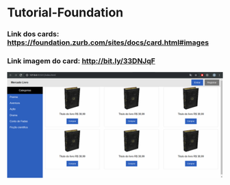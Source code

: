 # Tutorial-Foundation

### Link dos cards: https://foundation.zurb.com/sites/docs/card.html#images
### Link imagem do card: http://bit.ly/33DNJqF
![alt text](https://github.com/Briuor/Tutorial-Foundation/blob/screenshots/screenshots/6.png)
